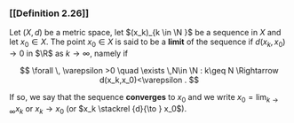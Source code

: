 ### [[Definition 2.26]]

Let $(X,d)$ be a metric space, let $(x_k)_{k \in \N }$ be a sequence in $X$ and let $x_0\in X$. The point $x_0 \in X$ is said to be a **limit** of the sequence if $d(x_k,x_0) \to 0$ in $\R$ as $k \to \infty$, namely if

$$ \forall \, \varepsilon >0 \quad \exists \,N\in \N : k\geq N \Rightarrow d(x_k,x_0)<\varepsilon . $$

If so, we say that the sequence **converges** to $x_0$ and we write $x_0 = \lim _{k \to \infty } x_k$ or $x_k \to x_0$ (or $x_k \stackrel {d}{\to } x_0$).
